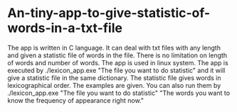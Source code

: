 # An-tiny-app-to-give-statistic-of-words-in-a-txt-file
The app is written in C language. It can deal with txt files with any length and given a statistic file of words in the file.
There is no limitation on length of words and number of words.
The app is used in linux system.
The app is executed by ./lexicon_app.exe "The file you want to do statistic" and it will give a statistic file in the same dictionary.
The statistic file gives words in lexicographical order.
The examples are given. 
You can also run them by ./lexicon_app.exe "The file you want to do statistic" "The words you want to know the frequency of appearance right now."

